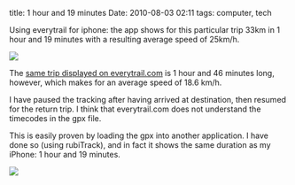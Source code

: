 title: 1 hour and 19 minutes
Date: 2010-08-03 02:11
tags: computer, tech
 

Using everytrail for iphone: the app shows for this particular trip 33km in 1
hour and 19 minutes with a resulting average speed of 25km/h.

![](http://dl.dropbox.com/u/179731/895418784_1.png)

The [same trip displayed on
everytrail.com](http://www.everytrail.com/view_trip.php?trip_id=734747) is 1
hour and 46 minutes long, however, which makes for an average speed of 18.6
km/h.

I have paused the tracking after having arrived at destination, then resumed
for the return trip. I think that everytrail.com does not understand the
timecodes in the gpx file.

This is easily proven by loading the gpx into another application. I have done
so (using rubiTrack), and in fact it shows the same duration as my iPhone: 1
hour and 19 minutes.

![](http://dl.dropbox.com/u/179731/895418784_2.png)
